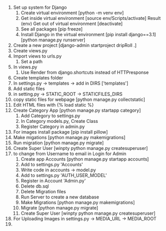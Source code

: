 1. Set up system for Django
    1. Create virtual environment [python -m venv env]
    2. Get inside virtual environment [source env/Scripts/activate] Result (env)
        Get out of virtual environment [deactivate]
    3. See all packages [pip freeze]
    4. Install Django in the virtual environment [pip install django==3.1] [python manage.py runserver]
2. Create a new project [django-admin startproject dripRoll .]
3. Create views.py
4. Import views to urls.py
    1. Set a path
5. In views.py
    1. Use Render from django.shortcuts instead of HTTPresponse
6. Create templates folder
7. In settings.py -> templates -> add in DIRS ['templates']
8. Add static files
9. in setting.py -> STATIC_ROOT
                  -> STATICFILES_DIRS
10. copy static files for webpage [python manage.py collectstatic]
11. Edit HTML files with {% load static %}
12. Create Category App [python manage.py startapp category]
    1. Add Category to settings.py
    2. In Category models.py, Create Class
    3. Register Category in admin.py
13. For images install package [pip install pillow]
14. Make migations [python manage.py makemigrations]
15. Run migration [python manage.py migrate]
16. Create Super User [winpty python manage.py createsuperuser]
17. to change from Username to email in Login for Admin 
    1. Create app Accounts [python manage.py startapp accounts]
    2. Add to settings.py 'Accounts'
    3. Write code in accounts -> model.py
    4. Add to settings.py 'AUTH_USER_MODEL'
    5. Register in Account 'Admin.py'
    6. Delete db.sql
    7. Delete Migration files
    8. Run Server to create a new database
    9. Make Migrations [python manage.py makemigrations]
    10. Migrate [python manage.py migrate]
    11. Create Super User [winpty python manage.py createsuperuser]
18. For Uploading Images in settings.py -> MEDIA_URL
                                        -> MEDIA_ROOT
19. 




